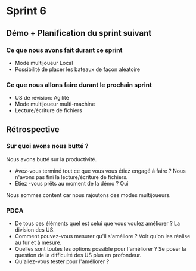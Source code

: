 # Sprint 6

## Démo + Planification du sprint suivant

### Ce que nous avons fait durant ce sprint

- Mode multijoueur Local
- Possibilité de placer les bateaux de façon aléatoire

### Ce que nous allons faire durant le prochain sprint 

- US de révision: Agilité
- Mode multijoueur multi-machine
- Lecture/écriture de fichiers

## Rétrospective

### Sur quoi avons nous butté ?
Nous avons butté sur la productivité.
* Avez-vous terminé tout ce que vous vous étiez engagé à faire ?
Nous n'avons pas fini la lecture/écriture de fichiers.
* Étiez -vous prêts au moment de la démo ?
Oui

Nous sommes content car nous rajoutons des modes multijoueurs.
### PDCA
* De tous ces éléments quel est celui que vous voulez améliorer ?
La division des US.
* Comment pouvez-vous mesurer qu'il s'améliore ?
Voir qu'on les réalise au fur et à mesure.
* Quelles sont toutes les options possible pour l'améliorer ?
Se poser la question de la difficulté des US plus en profondeur.
* Qu'allez-vous tester pour l'améliorer ?
